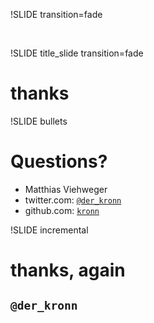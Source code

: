 !SLIDE transition=fade
 
&nbsp;

!SLIDE title_slide transition=fade

# thanks

!SLIDE bullets

# Questions?

* Matthias Viehweger
* twitter.com: <a href="http://twitter.com/der_kronn">`@der_kronn`</a>
* github.com: <a href="http://github.com/kronn">`kronn`</a>

!SLIDE incremental

# thanks, again
## `@der_kronn`

